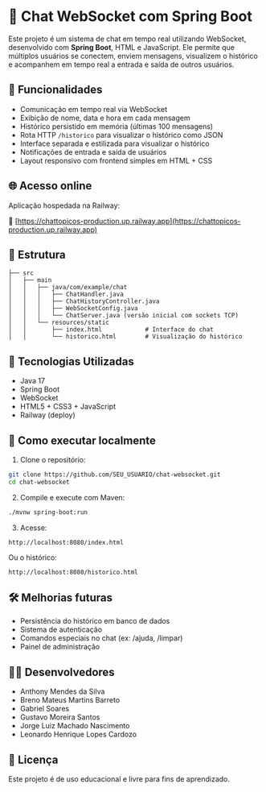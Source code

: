 # 💬 Chat WebSocket com Spring Boot

Este projeto é um sistema de chat em tempo real utilizando WebSocket, desenvolvido com **Spring Boot**, HTML e JavaScript. Ele permite que múltiplos usuários se conectem, enviem mensagens, visualizem o histórico e acompanhem em tempo real a entrada e saída de outros usuários.

## 🚀 Funcionalidades

- Comunicação em tempo real via WebSocket
- Exibição de nome, data e hora em cada mensagem
- Histórico persistido em memória (últimas 100 mensagens)
- Rota HTTP `/historico` para visualizar o histórico como JSON
- Interface separada e estilizada para visualizar o histórico
- Notificações de entrada e saída de usuários
- Layout responsivo com frontend simples em HTML + CSS

## 🌐 Acesso online

Aplicação hospedada na Railway:

🔗 [https://chattopicos-production.up.railway.app](https://chattopicos-production.up.railway.app)

## 📁 Estrutura

```
├── src
│   ├── main
│   │   ├── java/com/example/chat
│   │   │   ├── ChatHandler.java
│   │   │   ├── ChatHistoryController.java
│   │   │   ├── WebSocketConfig.java
│   │   │   └── ChatServer.java (versão inicial com sockets TCP)
│   │   └── resources/static
│   │       ├── index.html            # Interface do chat
│   │       └── historico.html        # Visualização do histórico
```

## 🧠 Tecnologias Utilizadas

- Java 17
- Spring Boot
- WebSocket
- HTML5 + CSS3 + JavaScript
- Railway (deploy)

## 🔌 Como executar localmente

1. Clone o repositório:

```bash
git clone https://github.com/SEU_USUARIO/chat-websocket.git
cd chat-websocket
```

2. Compile e execute com Maven:

```bash
./mvnw spring-boot:run
```

3. Acesse:

```
http://localhost:8080/index.html
```

Ou o histórico:

```
http://localhost:8080/historico.html
```

## 🛠️ Melhorias futuras

- Persistência do histórico em banco de dados
- Sistema de autenticação
- Comandos especiais no chat (ex: /ajuda, /limpar)
- Painel de administração

## 👨‍💻 Desenvolvedores

- Anthony Mendes da Silva  
- Breno Mateus Martins Barreto  
- Gabriel Soares  
- Gustavo Moreira Santos  
- Jorge Luiz Machado Nascimento  
- Leonardo Henrique Lopes Cardozo  

## 📝 Licença

Este projeto é de uso educacional e livre para fins de aprendizado.
